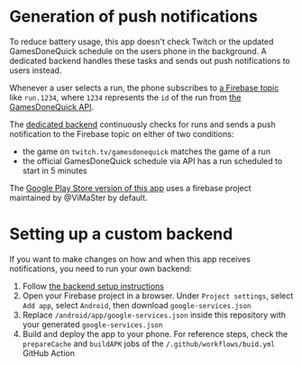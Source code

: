 # Generation of push notifications

To reduce battery usage, this app doesn't check Twitch or the updated GamesDoneQuick schedule on the users phone in the background. A dedicated backend handles these tasks and sends out push notifications to users instead.

Whenever a user selects a run, the phone subscribes to [a Firebase topic](https://firebase.google.com/docs/cloud-messaging/android/topic-messaging) like `run.1234`, where `1234` represents the `id` of the run from [the GamesDoneQuick API](https://tracker.gamesdonequick.com/tracker/api/v2/events/52/runs/).

The [dedicated backend](https://github.com/ViMaSter/gdqreminder-backend/) continuously checks for runs and sends a push notification to the Firebase topic on either of two conditions:
- the game on `twitch.tv/gamesdonequick` matches the game of a run
- the official GamesDoneQuick schedule via API has a run scheduled to start in 5 minutes

The [Google Play Store version of this app](https://play.google.com/store/apps/details?id=ke.mahn.gdqreminder) uses a firebase project maintained by @ViMaSter by default.

# Setting up a custom backend

If you want to make changes on how and when this app receives notifications, you need to run your own backend:

1. Follow [the backend setup instructions](https://github.com/ViMaSter/gdqreminder-backend?tab=readme-ov-file#quickstart-using-docker)
2. Open your Firebase project in a browser. Under `Project settings`, select `Add app`, select `Android`, then download `google-services.json`
3. Replace `/android/app/google-services.json` inside this repository with your generated `google-services.json`
4. Build and deploy the app to your phone. For reference steps, check the `prepareCache` and `buildAPK` jobs of the `/.github/workflows/buid.yml` GitHub Action